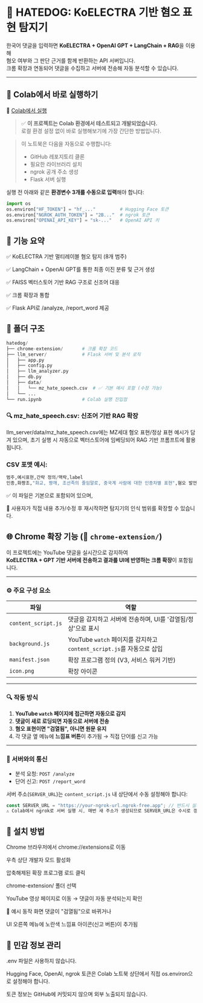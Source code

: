 # 🐶 HATEDOG: KoELECTRA 기반 혐오 표현 탐지기

한국어 댓글을 입력하면 **KoELECTRA + OpenAI GPT + LangChain + RAG**을 이용해  
혐오 여부와 그 판단 근거를 함께 반환하는 API 서버입니다.  
크롬 확장과 연동되어 댓글을 수집하고 서버에 전송해 자동 분석할 수 있습니다.

---

## 🚀 Colab에서 바로 실행하기

📎 [Colab에서 실행](https://colab.research.google.com/github/ye422/hatedog/blob/main/run.ipynb)

> ✅ **이 프로젝트는 Colab 환경에서 테스트되고 개발되었습니다.**  
> 로컬 환경 설정 없이 바로 실행해보기에 가장 간단한 방법입니다.

> 이 노트북은 다음을 자동으로 수행합니다:
> - GitHub 레포지토리 클론
> - 필요한 라이브러리 설치
> - ngrok 공개 주소 생성
> - Flask 서버 실행

실행 전 아래와 같은 **환경변수 3개를 수동으로 입력**해야 합니다:

```python
import os
os.environ["HF_TOKEN"] = "hf_..."         # Hugging Face 토큰
os.environ["NGROK_AUTH_TOKEN"] = "2B..."  # ngrok 토큰
os.environ["OPENAI_API_KEY"] = "sk-..."   # OpenAI API 키
```

## 🧠 기능 요약

✅ KoELECTRA 기반 멀티레이블 혐오 탐지 (8개 범주)

✅ LangChain + OpenAI GPT를 통한 최종 이진 분류 및 근거 생성

✅ FAISS 벡터스토어 기반 RAG 구조로 신조어 대응

✅ 크롬 확장과 통합

✅ Flask API로 /analyze, /report_word 제공

## 📂 폴더 구조

```python
hatedog/
├── chrome-extension/       # 크롬 확장 코드
├── llm_server/             # Flask 서버 및 분석 로직
│   ├── app.py
│   ├── config.py
│   ├── llm_analyzer.py
│   ├── db.py
│   ├── data/
│   │   └── mz_hate_speech.csv  # ✅ 기본 예시 포함 (수정 가능)
│   └── ...
└── run.ipynb               # Colab 실행 진입점
```

### 🔍 mz_hate_speech.csv: 신조어 기반 RAG 확장

llm_server/data/mz_hate_speech.csv에는
MZ세대 혐오 표현/정상 표현 예시가 담겨 있으며,
초기 실행 시 자동으로 벡터스토어에 임베딩되어 RAG 기반 프롬프트에 활용됩니다.

### CSV 포맷 예시:
```python
범주,예시표현,간략 정의/맥락,label
인종,화짱조,"화교, 짱깨, 조선족의 줄임말로, 중국계 사람에 대한 인종차별 표현",혐오 발언
```

✅ 이 파일은 기본으로 포함되어 있으며,

📝 사용자가 직접 내용 추가/수정 후 재시작하면 탐지기의 인식 범위를 확장할 수 있습니다.

## 🌐 Chrome 확장 기능 (📁 `chrome-extension/`)

이 프로젝트에는 YouTube 댓글을 실시간으로 감지하여  
**KoELECTRA + GPT 기반 서버에 전송하고 결과를 UI에 반영하는 크롬 확장**이 포함됩니다.

---

### ⚙️ 주요 구성 요소

| 파일 | 역할 |
|------|------|
| `content_script.js` | 댓글을 감지하고 서버에 전송하며, UI를 '검열됨/정상'으로 표시 |
| `background.js`     | YouTube `watch` 페이지를 감지하고 `content_script.js`를 자동으로 삽입 |
| `manifest.json`     | 확장 프로그램 정의 (V3, 서비스 워커 기반) |
| `icon.png`          | 확장 아이콘 |

---

### 🔍 작동 방식

1. **YouTube `watch` 페이지에 접근하면 자동으로 감지**
2. **댓글이 새로 로딩되면 자동으로 서버에 전송**
3. **혐오 표현이면 "검열됨", 아니면 원문 유지**
4. 각 댓글 옆 메뉴에 **느낌표 버튼**이 추가됨 → 직접 단어를 신고 가능

---

### 🔐 서버와의 통신

- 분석 요청: `POST /analyze`
- 단어 신고: `POST /report_word`

서버 주소(`SERVER_URL`)는 `content_script.js` 내 상단에서 수동 설정해야 합니다:

```js
const SERVER_URL = "https://your-ngrok-url.ngrok-free.app"; // 반드시 실제 ngrok 주소로 변경
⚠️ Colab에서 ngrok로 서버 실행 시, 매번 새 주소가 생성되므로 SERVER_URL은 수시로 갱신 필요
```

## 🧪 설치 방법
Chrome 브라우저에서 chrome://extensions로 이동

우측 상단 개발자 모드 활성화

압축해제된 확장 프로그램 로드 클릭

chrome-extension/ 폴더 선택

YouTube 영상 페이지로 이동 → 댓글이 자동 분석되는지 확인

📎 예시 동작 화면
댓글이 "검열됨"으로 바뀌거나

UI 오른쪽 메뉴에 노란색 느낌표 아이콘(신고 버튼)이 추가됨


## 🔐 민감 정보 관리
.env 파일은 사용하지 않습니다.

Hugging Face, OpenAI, ngrok 토큰은 Colab 노트북 상단에서 직접 os.environ으로 설정해야 합니다.

토큰 정보는 GitHub에 커밋되지 않으며 외부 노출되지 않습니다.

